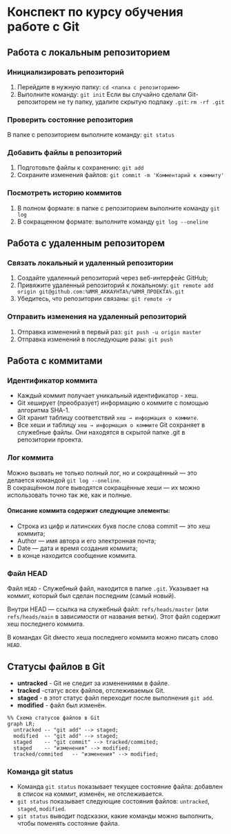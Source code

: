 # Конспект по курсу обучения работе с Git

## Работа с локальным репозиторием
### Инициализировать репозиторий
1. Перейдите в нужную папку: `cd <папка с репозиторием>`
1. Выполните команду: `git init`
Если вы случайно сделали Git-репозиторем не ту папку, удалите скрытую подпаку `.git`: `rm -rf .git`
### Проверить состояние репозитория
В папке с репозиторием выполните команду: `git status`
### Добавить файлы в репозиторий
1. Подготовьте файлы к сохранению: `git add`
1. Сохраните изменения файлов: `git commit -m 'Комментарий к коммиту'`
### Посмотреть историю коммитов
1. В полном формате: в папке с репозиторием выполните команду `git log`
1. В сокращенном формате: выполните команду `git log --oneline`

## Работа с удаленным репозиторем
### Связать локальный и удаленный репозитории
1. Создайте удаленный репозиторий через веб-интерфейс GitHub;
1. Привяжите удаленный репозиторий к локальному: `git remote add origin git@github.com:%ИМЯ_АККАУНТА%/%ИМЯ_ПРОЕКТА%.git`
1. Убедитесь, что репозитории связаны: `git remote -v`
### Отправить изменения на удаленный репозиторий
1. Отправка изменений в первый раз: `git push -u origin master`
1. Отправка изменений в последующие разы: `git push`

## Работа с коммитами
### Идентификатор коммита
- Каждый коммит получает уникальный идентификатор - хеш.
- Git хеширует (преобразует) информацию о коммите с помощью алгоритма SHA-1.
- Git хранит таблицу соответствий `хеш → информация о коммите`.
- Все хеши и таблицу `хеш → информация о коммите` Git сохраняет в служебные файлы. Они находятся в скрытой папке .git в репозитории проекта.
### Лог коммита
Можно вызвать не только полный лог, но и сокращённый — это делается командой `git log --oneline`.  
В сокращённом логе выводятся сокращённые хеши — их можно использовать точно так же, как и полные.
#### Описание коммита содержит следующие элементы:
- Строка из цифр и латинских букв после слова commit — это хеш коммита;
- Author — имя автора и его электронная почта;
- Date — дата и время создания коммита;
- в конце находится сообщение коммита.
### Файл HEAD
Файл `HEAD` - Служебный файл, находится в папке `.git`. Указывает на коммит, который был сделан последним (самый новый). 

Внутри HEAD — ссылка на служебный файл: `refs/heads/master` (или `refs/heads/main` в зависимости от названия ветки). Этот файл содержит хеш последнего коммита.

В командах Git dместо хеша последнего коммита можно писать слово `HEAD`.

## Статусы файлов в Git
- **untracked** - Git не следит за изменениями в файле.
- **tracked** -статус всех файлов, отслеживаемых Git.
- **staged** - в этот статус файл переходит после выполнения `git add`.
- **modified** - файл был изменён.

```mermaid
%% Схема статусов файлов в Git
graph LR;
  untracked -- "git add" --> staged;
  modified  -- "git add" --> staged;
  staged    -- "git commit" --> tracked/commited;
  staged    -- "изменения" --> modified;
  tracked/commited   -- "изменения" --> modified;
``` 

### Команда git status
- Команда `git status` показывает текущее состояние файла: добавлен в список на коммит, изменён, не отслеживается.
- `git status` показывает следующие состояния файлов: `untracked`, `staged`, `modified`.
- `git status` выводит подсказки, какие команды можно выполнить, чтобы поменять состояние файла.

